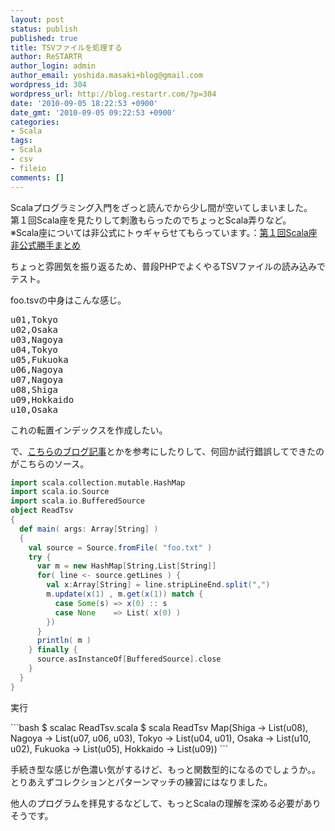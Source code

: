 ```yaml
---
layout: post
status: publish
published: true
title: TSVファイルを処理する
author: ReSTARTR
author_login: admin
author_email: yoshida.masaki+blog@gmail.com
wordpress_id: 304
wordpress_url: http://blog.restartr.com/?p=304
date: '2010-09-05 18:22:53 +0900'
date_gmt: '2010-09-05 09:22:53 +0900'
categories:
- Scala
tags:
- Scala
- csv
- fileio
comments: []
---
```

<p>Scalaプログラミング入門をざっと読んでから少し間が空いてしまいました。<br />
第１回Scala座を見たりして刺激もらったのでちょっとScala弄りなど。<br />
※Scala座については非公式にトゥギャらせてもらっています。：<a href="http://togetter.com/li/47287">第１回Scala座非公式勝手まとめ</a></p>
<p>ちょっと雰囲気を振り返るため、普段PHPでよくやるTSVファイルの読み込みでテスト。</p>
<p>foo.tsvの中身はこんな感じ。</p>
<pre class="brush:c">
u01,Tokyo
u02,Osaka
u03,Nagoya
u04,Tokyo
u05,Fukuoka
u06,Nagoya
u07,Nagoya
u08,Shiga
u09,Hokkaido
u10,Osaka
</pre>
<p>これの転置インデックスを作成したい。</p>
<p>で、<a href="http://rainyday.blog.so-net.ne.jp/2007-12-01">こちらのブログ記事</a>とかを参考にしたりして、何回か試行錯誤してできたのがこちらのソース。</p>

```scala
import scala.collection.mutable.HashMap
import scala.io.Source
import scala.io.BufferedSource
object ReadTsv 
{
  def main( args: Array[String] ) 
  {
    val source = Source.fromFile( "foo.txt" )
    try {
      var m = new HashMap[String,List[String]]
      for( line <- source.getLines ) {
        val x:Array[String] = line.stripLineEnd.split(",")
        m.update(x(1) , m.get(x(1)) match {
          case Some(s) => x(0) :: s
          case None    => List( x(0) )
        })
      }
      println( m )
    } finally {
      source.asInstanceOf[BufferedSource].close
    }
  }
}
```
<p>実行</p>
```bash
$ scalac ReadTsv.scala
$ scala ReadTsv
Map(Shiga -> List(u08), Nagoya -> List(u07, u06, u03), Tokyo -> List(u04, u01), Osaka -> List(u10, u02), Fukuoka -> List(u05), Hokkaido -> List(u09))
```
<p>手続き型な感じが色濃い気がするけど、もっと関数型的になるのでしょうか。。<br />
とりあえずコレクションとパターンマッチの練習にはなりました。</p>
<p>他人のプログラムを拝見するなどして、もっとScalaの理解を深める必要がありそうです。</p>
